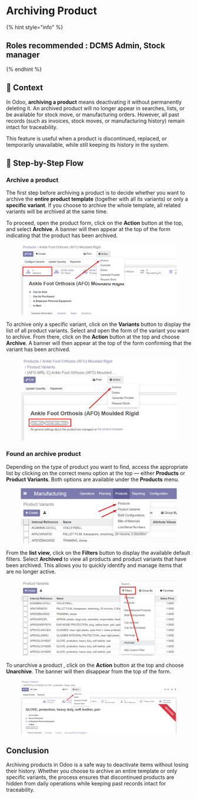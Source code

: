 # Archiving Product

{% hint style="info" %}
## Roles recommended :  DCMS Admin,  Stock manager
{% endhint %}

## **🧭** Context&#x20;

In Odoo, **archiving a product** means deactivating it without permanently deleting it. An archived product will no longer appear in searches, lists, or be available for stock move, or manufacturing orders. However, all past records (such as invoices, stock moves, or manufacturing history) remain intact for traceability.

This feature is useful when a product is discontinued, replaced, or temporarily unavailable, while still keeping its history in the system.

## 🔄 Step-by-Step Flow&#x20;

### Archive a product

The first step before archiving a product is to decide whether you want to archive the **entire product template** (together with all its variants) or only a **specific variant**. If you choose to archive the whole template, all related variants will be archived at the same time.&#x20;

To proceed, open the product form, click on the **Action** button at the top, and select **Archive**. A banner will then appear at the top of the form indicating that the product has been archived.

<figure><img src="../../.gitbook/assets/image (290).png" alt=""><figcaption></figcaption></figure>

To archive only a specific variant, click on the **Variants** button to display the list of all product variants. Select and open the form of the variant you want to archive. From there, click on the **Action** button at the top and choose **Archive**. A banner will then appear at the top of the form confirming that the variant has been archived.

<figure><img src="../../.gitbook/assets/image (291).png" alt=""><figcaption></figcaption></figure>

### Found an archive product

Depending on the type of product you want to find, access the appropriate list by clicking on the correct menu option at the top — either **Products** or **Product Variants**. Both options are available under the **Products** menu.

<figure><img src="../../.gitbook/assets/image (295).png" alt=""><figcaption></figcaption></figure>

From the **list view**, click on the **Filters** button to display the available default filters. Select **Archived** to view all products and product variants that have been archived. This allows you to quickly identify and manage items that are no longer active.

<figure><img src="../../.gitbook/assets/image (293).png" alt=""><figcaption></figcaption></figure>

To unarchive a product , click on the **Action** button at the top and choose **Unarchive**. The banner will then disappear from the top of the form.

<figure><img src="../../.gitbook/assets/image (292).png" alt=""><figcaption></figcaption></figure>

## Conclusion

Archiving products in Odoo is a safe way to deactivate items without losing their history. Whether you choose to archive an entire template or only specific variants, the process ensures that discontinued products are hidden from daily operations while keeping past records intact for traceability.
